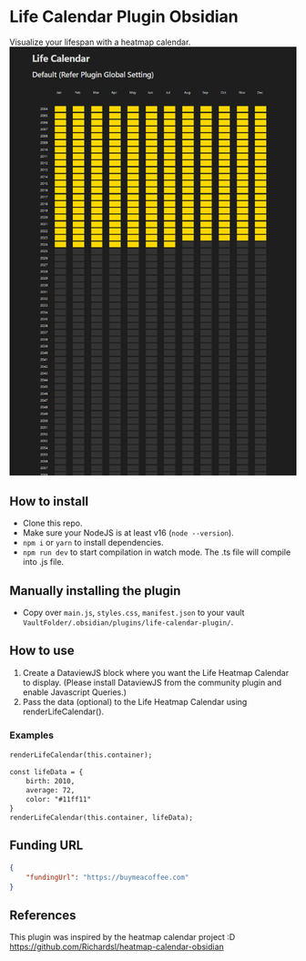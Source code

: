 # Life Calendar Plugin Obsidian

Visualize your lifespan with a heatmap calendar. 
![sample image](image.png)


## How to install

- Clone this repo.
- Make sure your NodeJS is at least v16 (`node --version`).
- `npm i` or `yarn` to install dependencies.
- `npm run dev` to start compilation in watch mode. The .ts file will compile into .js file.

## Manually installing the plugin

- Copy over `main.js`, `styles.css`, `manifest.json` to your vault `VaultFolder/.obsidian/plugins/life-calendar-plugin/`.

## How to use
1) Create a DataviewJS block where you want the Life Heatmap Calendar to display. (Please install DataviewJS from the community plugin and enable Javascript Queries.)
2) Pass the data (optional) to the Life Heatmap Calendar using renderLifeCalendar().

### Examples
```dataviewjs
renderLifeCalendar(this.container);
```

```dataviewjs
const lifeData = {
    birth: 2010,
    average: 72,
    color: "#11ff11"
}
renderLifeCalendar(this.container, lifeData);
```




## Funding URL

```json
{
    "fundingUrl": "https://buymeacoffee.com"
}
```


## References
This plugin was inspired by the heatmap calendar project :D
https://github.com/Richardsl/heatmap-calendar-obsidian

